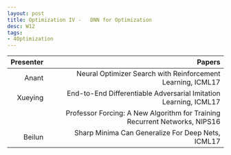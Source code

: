 ```yaml
---
layout: post
title: Optimization IV -   DNN for Optimization
desc: W12
tags:
- 4Optimization
---
```



| Presenter | Papers |
| -----: | ----------: |
| Anant |  Neural Optimizer Search with Reinforcement Learning, ICML17 |
| Xueying | End-to-End Differentiable Adversarial Imitation Learning, ICML17 |
| | Professor Forcing: A New Algorithm for Training Recurrent Networks, NIPS16 |
|  Beilun |  Sharp Minima Can Generalize For Deep Nets, ICML17 |
